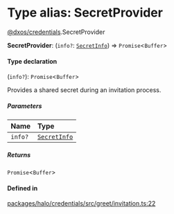 # Type alias: SecretProvider

[@dxos/credentials](../modules/dxos_credentials.md).SecretProvider

 **SecretProvider**: (`info?`: [`SecretInfo`](../interfaces/dxos_credentials.SecretInfo.md)) => `Promise`<`Buffer`\>

#### Type declaration

(`info?`): `Promise`<`Buffer`\>

Provides a shared secret during an invitation process.

##### Parameters

| Name | Type |
| :------ | :------ |
| `info?` | [`SecretInfo`](../interfaces/dxos_credentials.SecretInfo.md) |

##### Returns

`Promise`<`Buffer`\>

#### Defined in

[packages/halo/credentials/src/greet/invitation.ts:22](https://github.com/dxos/dxos/blob/db8188dae/packages/halo/credentials/src/greet/invitation.ts#L22)
